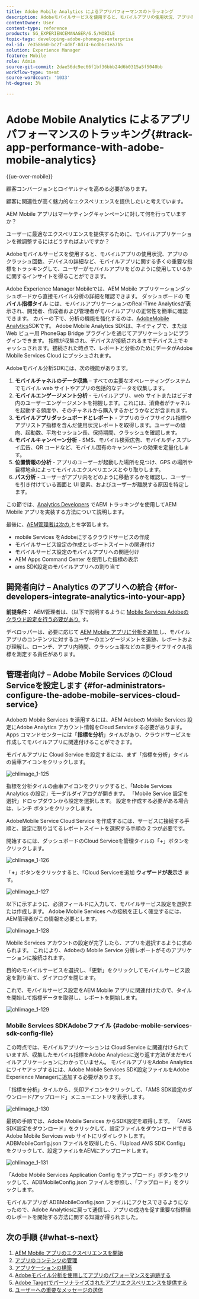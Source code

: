 ```yaml
---
title: Adobe Mobile Analytics によるアプリパフォーマンスのトラッキング
description: Adobeモバイルサービスを使用すると、モバイルアプリの使用状況、アプリのクラッシュ回数、デバイスの詳細など、モバイルアプリに関する多くの重要な指標をトラッキングして、ユーザーがモバイルアプリをどのように使用しているかに関するインサイトを得ることができます。 このページでは、この機能について詳しく見ていきます。
contentOwner: User
content-type: reference
products: SG_EXPERIENCEMANAGER/6.5/MOBILE
topic-tags: developing-adobe-phonegap-enterprise
exl-id: 7e358660-bc2f-4d8f-8d74-6cdb6c1ea7b5
solution: Experience Manager
feature: Mobile
role: Admin
source-git-commit: 2dae56dc9ec66f1bf36bbb24d6b0315a5f5040bb
workflow-type: tm+mt
source-wordcount: '1033'
ht-degree: 3%

---
```


# Adobe Mobile Analytics によるアプリパフォーマンスのトラッキング{#track-app-performance-with-adobe-mobile-analytics}

{{ue-over-mobile}}

顧客コンバージョンとロイヤルティを高める必要があります。

顧客に関連性が高く魅力的なエクスペリエンスを提供したいと考えています。

AEM Mobile アプリはマーケティングキャンペーンに対して何を行っていますか？

ユーザーに最適なエクスペリエンスを提供するために、モバイルアプリケーションを微調整するにはどうすればよいですか？

Adobeモバイルサービスを使用すると、モバイルアプリの使用状況、アプリのクラッシュ回数、デバイスの詳細など、モバイルアプリに関する多くの重要な指標をトラッキングして、ユーザーがモバイルアプリをどのように使用しているかに関するインサイトを得ることができます。

Adobe Experience Manager Mobileでは、AEM Mobile アプリケーションダッシュボードから直接モバイル分析の詳細を確認できます。 ダッシュボードの **モバイル指標タイル** には、モバイルアプリケーションのReal-Time Analyticsが表示され、開発者、作成者および管理者がモバイルアプリの正常性を簡単に確認できます。 カバーの下で、分析の機能を強化するのは、[AdobeMobile Analytics](https://business.adobe.com/jp/products/analytics/mobile-marketing.html)SDKです。 Adobe Mobile Analytics SDKは、ネイティブで、または Web ビュー用 PhoneGap Bridge プラグインを通じてアプリケーションにプラグインできます。 指標が収集され、デバイスが接続されるまでデバイス上でキャッシュされます。接続された時点で、レポートと分析のためにデータがAdobe Mobile Services Cloud にプッシュされます。

Adobeモバイル分析SDKには、次の機能があります。

1. **モバイルチャネルのデータ収集** – すべての主要なオペレーティングシステムでモバイル web サイトやアプリの包括的なデータを収集します。
1. **モバイルエンゲージメント分析** - モバイルアプリ、web サイトまたはビデオ内のユーザーエンゲージメントを把握します。これには、消費者がチャネルを起動する頻度や、そのチャネルから購入するかどうかなどが含まれます。
1. **モバイルアプリダッシュボードとレポート** - アプリのライフサイクル指標やアプリストア指標を含んだ使用状況レポートを取得します。ユーザーの傾向、起動数、平均セッション長、保持期間、クラッシュを確認します。
1. **モバイルキャンペーン分析** - SMS、モバイル検索広告、モバイルディスプレイ広告、QR コードなど、モバイル固有のキャンペーンの効果を定量化します。
1. **位置情報の分析** - アプリのユーザーが起動した場所を見つけ、GPS の場所や目標地点によってモバイルエクスペリエンスとやり取りします。
1. **パス分析** - ユーザーがアプリ内をどのように移動するかを確認し、ユーザーを引き付けている画面と UI 要素、およびユーザーが離脱する原因を特定します。

この節では、[Analytics Developers](#developers) でAEM トラッキングを使用してAEM Mobile アプリを実装する方法について説明します。

最後に、[AEM管理者は次の &#x200B;](#administrators) とを学習します。

* mobile Services をAdobeにするクラウドサービスの作成
* モバイルサービス設定の作成とレポートスイートの関連付け
* モバイルサービス設定のモバイルアプリへの関連付け
* AEM Apps Command Center を使用した指標の表示
* ams SDK設定のモバイルアプリへの割り当て

## 開発者向け – Analytics のアプリへの統合 {#for-developers-integrate-analytics-into-your-app}

**前提条件：** AEM管理者は、（以下で説明するように [Mobile Services Adobeのクラウド設定を行う必要があり &#x200B;](#amscloudserviceconfig) す。

デベロッパーは、必要に応じて [AEM Mobile アプリに分析を追加 &#x200B;](/help/mobile/phonegap-add-analytics-to-apps.md) し、モバイルアプリのコンテンツに対するユーザーのエンゲージメントを追跡、レポートおよび理解し、ローンチ、アプリ内時間、クラッシュ率などの主要ライフサイクル指標を測定する責任があります。

## 管理者向け – Adobe Mobile Services のCloud Serviceを設定します {#for-administrators-configure-the-adobe-mobile-services-cloud-service}

Adobeの Mobile Services を活用するには、AEM Adobeの Mobile Services 設定にAdobe Analytics アカウント情報をCloud Serviceする必要があります。 Apps コマンドセンターには「**指標を分析**」タイルがあり、クラウドサービスを作成してモバイルアプリに関連付けることができます。

モバイルアプリに Cloud Service を設定するには、まず「指標を分析」タイルの歯車アイコンをクリックします。

![chlimage_1-125](assets/chlimage_1-125.png)

指標を分析タイルの歯車アイコンをクリックすると、「Mobile Services Analytics の設定」モーダルダイアログが開きます。 「Mobile Service 設定を選択」ドロップダウンから設定を選択します。 設定を作成する必要がある場合は、レンチ ボタンをクリックします。

AdobeMobile Service Cloud Service を作成するには、サービスに接続する手順と、設定に割り当てるレポートスイートを選択する手順の 2 つが必要です。

開始するには、ダッシュボードのCloud Serviceを管理タイルの「+」ボタンをクリックします。

![chlimage_1-126](assets/chlimage_1-126.png)

「**+**」ボタンをクリックすると、「Cloud Serviceを追加 **ウィザードが表示さ** ます。

![chlimage_1-127](assets/chlimage_1-127.png)

以下に示すように、必須フィールドに入力して、モバイルサービス設定を選択または作成します。 Adobe Mobile Services への接続を正しく確立するには、AEM管理者がこの情報を必要とします。

![chlimage_1-128](assets/chlimage_1-128.png)

Mobile Services アカウントの設定が完了したら、アプリを選択するように求められます。 これにより、Adobeの Mobile Service 分析レポートがそのアプリケーションに接続されます。

目的のモバイルサービスを選択し、「更新」をクリックしてモバイルサービス設定を割り当て、ダイアログを閉じます。

これで、モバイルサービス設定をAEM Mobile アプリに関連付けたので、タイルを開始して指標データを取得し、レポートを開始します。

![chlimage_1-129](assets/chlimage_1-129.png)

### Mobile Services SDKAdobeファイル {#adobe-mobile-services-sdk-config-file}

この時点では、モバイルアプリケーションは Cloud Service に関連付けられていますが、収集したモバイル指標をAdobe Analyticsに送り返す方法がまだモバイルアプリケーションにわかっていません。 モバイルアプリをAdobe Analyticsにワイヤアップするには、Adobe Mobile Services SDK設定ファイルをAdobe Experience Managerに追加する必要があります。

「指標を分析」タイルから、矢印アイコンをクリックして、「AMS SDK設定のダウンロード/アップロード」メニューエントリを表示します。

![chlimage_1-130](assets/chlimage_1-130.png)

最初の手順では、Adobe Mobile Services からSDK設定を取得します。 「AMS SDK設定をダウンロード」をクリックして、設定ファイルをダウンロードできるAdobe Mobile Services web サイトにリダイレクトします。 ADBMobileConfig.json ファイルを取得したら、「Upload AMS SDK Config」をクリックして、設定ファイルをAEMにアップロードします。

![chlimage_1-131](assets/chlimage_1-131.png)

「Adobe Mobile Services Application Config をアップロード」ボタンをクリックして、ADBMobileConfig.json ファイルを参照し、「アップロード」をクリックします。

モバイルアプリが ADBMobileConfig.json ファイルにアクセスできるようになったので、Adobe Analyticsに戻って通信し、アプリの成功を促す重要な指標値のレポートを開始する方法に関する知識が得られました。

## 次の手順 {#what-s-next}

1. [AEM Mobile アプリのエクスペリエンスを開始](/help/mobile/starting-aem-phonegap-app.md)
1. [アプリのコンテンツの管理](/help/mobile/phonegap-manage-app-content.md)
1. [アプリケーションの構築](/help/mobile/building-app-mobile-phonegap.md)
1. [Adobeモバイル分析を使用してアプリのパフォーマンスを追跡する](/help/mobile/phonegap-intro-to-app-analytics.md)
1. [Adobe Targetでパーソナライズされたアプリエクスペリエンスを提供する](/help/mobile/phonegap-aem-mobile-content-personalization.md)
1. [ユーザーへの重要なメッセージの送信](/help/mobile/phonegap-push-notifications.md)
